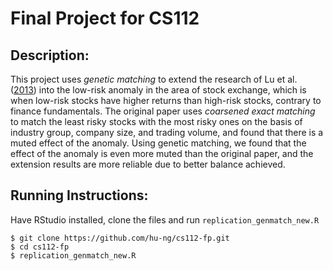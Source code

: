 # Final Project for CS112

## Description:

This project uses *genetic matching* to extend the research of Lu et al. ([2013](https://papers.ssrn.com/sol3/papers.cfm?abstract_id=2354965)) into the low-risk anomaly in the area of stock exchange, which is when low-risk stocks have higher returns than high-risk stocks, contrary to finance fundamentals. The original paper uses *coarsened exact matching* to match the least risky stocks with the most risky ones on the basis of industry group, company size, and trading volume, and found that there is a muted effect of the anomaly. Using genetic matching, we found that the effect of the anomaly is even more muted than the original paper, and the extension results are more reliable due to better balance achieved.

## Running Instructions:
Have RStudio installed, clone the files and run `replication_genmatch_new.R`

```
$ git clone https://github.com/hu-ng/cs112-fp.git
$ cd cs112-fp
$ replication_genmatch_new.R
```
